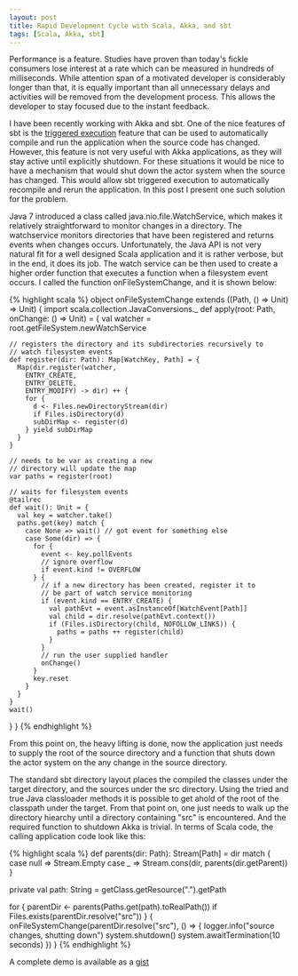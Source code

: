 ```yaml
---
layout: post
title: Rapid Development Cycle with Scala, Akka, and sbt
tags: [Scala, Akka, sbt]
---
```

Performance is a feature. Studies have proven than today's fickle consumers lose interest at a rate which can be measured in hundreds of milliseconds.
While attention span of a motivated developer is considerably longer than that, it is equally important than all unnecessary delays and activities will be removed from the development process. This allows the developer to stay focused due to the instant feedback.

I have been recently working with Akka and sbt. One of the nice features of sbt is the [triggered execution](http://www.scala-sbt.org/0.13/docs/Triggered-Execution.html) feature that can be used
to automatically compile and run the application when the source code has changed. However, this feature is not very useful with Akka applications, as they will stay active 
until explicitly shutdown. For these situations it would be nice to have a mechanism that would shut down the actor system when the source has changed. This would allow sbt triggered execution to automatically recompile and rerun the application. In this post I present one such solution for the problem. 

Java 7 introduced a class called java.nio.file.WatchService, which makes it relatively straightforward to monitor changes in a directory. The watchservice monitors directories that have been registered and returns events when changes occurs. Unfortunately, the Java API is not very natural fit for a well designed Scala application and it is rather verbose, but in the end, it does its job. The watch service can be then used to create a higher order function that executes a function when a filesystem event occurs. I called the function onFileSystemChange, and it is shown below: 

{% highlight scala %}
object onFileSystemChange extends ((Path, () => Unit) => Unit) {
  import scala.collection.JavaConversions._
  def apply(root: Path, onChange: () => Unit) = {
    val watcher = root.getFileSystem.newWatchService

    // registers the directory and its subdirectories recursively to
    // watch filesystem events
    def register(dir: Path): Map[WatchKey, Path] = {
      Map(dir.register(watcher,
        ENTRY_CREATE,
        ENTRY_DELETE,
        ENTRY_MODIFY) -> dir) ++ {
        for {
          d <- Files.newDirectoryStream(dir)
          if Files.isDirectory(d)
          subDirMap <- register(d)
        } yield subDirMap
      }
    }

    // needs to be var as creating a new 
    // directory will update the map
    var paths = register(root)

    // waits for filesystem events
    @tailrec
    def wait(): Unit = {
      val key = watcher.take()
      paths.get(key) match {
        case None => wait() // got event for something else
        case Some(dir) => {
          for {
            event <- key.pollEvents
            // ignore overflow
            if event.kind != OVERFLOW
          } {
            // if a new directory has been created, register it to
            // be part of watch service monitoring
            if (event.kind == ENTRY_CREATE) {
              val pathEvt = event.asInstanceOf[WatchEvent[Path]]
              val child = dir.resolve(pathEvt.context())
              if (Files.isDirectory(child, NOFOLLOW_LINKS)) {
                paths = paths ++ register(child)
              }
            }
            // run the user supplied handler
            onChange()
          }
          key.reset
        }
      }
    }
    wait()
  }
}
{% endhighlight %}

From this point on, the heavy lifting is done, now the application just needs to supply the root of the source directory and a function that shuts down the actor system on the any change in the source directory.

The standard sbt directory layout places the compiled the classes under the target directory, and the sources under the src directory. Using the tried and true Java classloader methods it is possible to get ahold of the root of the classpath under the target. From that point on, one just needs to walk up the directory hiearchy until a directory containing "src" is encountered. And the required function to shutdown Akka is trivial. In terms of Scala code, the calling application code look like this:

{% highlight scala %}
 def parents(dir: Path): Stream[Path] = dir match {
    case null => Stream.Empty
    case _ => Stream.cons(dir, parents(dir.getParent))
  }

  private val path: String = getClass.getResource(".").getPath

  for {
    parentDir <- parents(Paths.get(path).toRealPath())
    if Files.exists(parentDir.resolve("src"))
  } {
    onFileSystemChange(parentDir.resolve("src"), () => {
      logger.info("source changes, shutting down")
      system.shutdown()
      system.awaitTermination(10 seconds)
    })
  }
{% endhighlight %}

A complete demo is available as a [gist](https://gist.github.com/jrpelkonen/8baac9d89f4172c14472)
